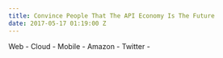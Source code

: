 ```yaml
---
title: Convince People That The API Economy Is The Future
date: 2017-05-17 01:19:00 Z
---
```




Web - 
Cloud - 
Mobile - 
Amazon - 
Twitter - 
